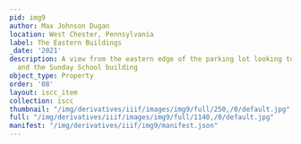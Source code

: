 ```yaml
---
pid: img9
author: Max Johnson Dugan
location: West Chester, Pennsylvania
label: The Eastern Buildings
_date: '2021'
description: A view from the eastern edge of the parking lot looking toward the shed
  and the Sunday School building
object_type: Property
order: '08'
layout: iscc_item
collection: iscc
thumbnail: "/img/derivatives/iiif/images/img9/full/250,/0/default.jpg"
full: "/img/derivatives/iiif/images/img9/full/1140,/0/default.jpg"
manifest: "/img/derivatives/iiif/img9/manifest.json"
---
```

